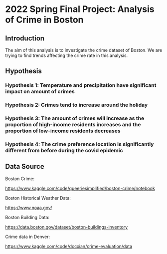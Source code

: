 # 2022 Spring Final Project: Analysis of Crime in Boston

## Introduction

The aim of this analysis is to investigate the crime dataset of Boston. 
We are trying to find trends affecting the crime rate in this analysis.

## Hypothesis

### Hypothesis 1: Temperature and precipitation have significant impact on amount of crimes

### Hypothesis 2: Crimes tend to increase around the holiday

### Hypothesis 3: The amount of crimes will increase as the proportion of high-income residents increases and the proportion of low-income residents decreases 

### Hypothesis 4: The crime preference location is significantly different from before during the covid epidemic

## Data Source

Boston Crime: 

https://www.kaggle.com/code/queeriesimplified/boston-crime/notebook

Boston Historical Weather Data: 

https://www.noaa.gov/

Boston Building Data:

https://data.boston.gov/dataset/boston-buildings-inventory

Crime data in Denver:

https://www.kaggle.com/code/docxian/crime-evaluation/data


